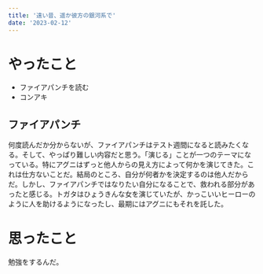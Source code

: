 ```yaml
---
title: '遠い昔、遥か彼方の銀河系で'
date: '2023-02-12'
---
```


# やったこと

- ファイアパンチを読む
- コンアキ

## ファイアパンチ


何度読んだか分からないが、ファイアパンチはテスト週間になると読みたくなる。そして、やっぱり難しい内容だと思う。「演じる」ことが一つのテーマになっている。特にアグニはずっと他人からの見え方によって何かを演じてきた。これは仕方ないことだ。結局のところ、自分が何者かを決定するのは他人だからだ。しかし、ファイアパンチではなりたい自分になることで、救われる部分があったと感じる。トガタはひょうきんな女を演じていたが、かっこいいヒーローのように人を助けるようになったし、最期にはアグニにもそれを託した。


# 思ったこと


勉強をするんだ。

